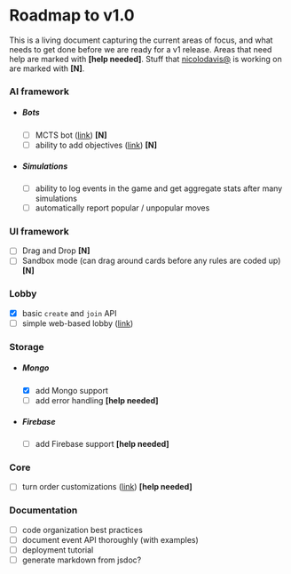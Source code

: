# Roadmap to v1.0

This is a living document capturing the current areas of focus, and what needs to
get done before we are ready for a v1 release. Areas that need help are marked with
**[help needed]**. Stuff that [nicolodavis@](https://github.com/nicolodavis) is working on
are marked with **[N]**.

### AI framework

* ##### Bots

  * [ ] MCTS bot ([link](https://github.com/google/boardgame.io/issues/7#issuecomment-389453032)) **[N]**
  * [ ] ability to add objectives ([link](https://github.com/google/boardgame.io/issues/7#issuecomment-389453032)) **[N]**

* ##### Simulations
  * [ ] ability to log events in the game and get aggregate stats after many simulations
  * [ ] automatically report popular / unpopular moves

### UI framework

* [ ] Drag and Drop **[N]**
* [ ] Sandbox mode (can drag around cards before any rules are coded up) **[N]**

### Lobby

* [x] basic `create` and `join` API
* [ ] simple web-based lobby ([link](https://github.com/google/boardgame.io/issues/197))

### Storage

* ##### Mongo

  * [x] add Mongo support
  * [ ] add error handling **[help needed]**

* ##### Firebase
  * [ ] add Firebase support **[help needed]**

### Core

* [ ] turn order customizations ([link](https://github.com/google/boardgame.io/issues/154)) **[help needed]**

### Documentation

* [ ] code organization best practices
* [ ] document event API thoroughly (with examples)
* [ ] deployment tutorial
* [ ] generate markdown from jsdoc?
